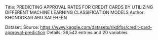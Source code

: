 Title: PREDICTING APPROVAL RATES FOR CREDIT CARDS BY UTILIZING DIFFERENT MACHINE LEARNING CLASSIFICATION MODELS
Author: KHONDOKAR ABU SALEHEEN

Dataset:
  Source: https://www.kaggle.com/datasets/rikdifos/credit-card-approval-prediction
  Details: 36,542 entries and 20 variables
